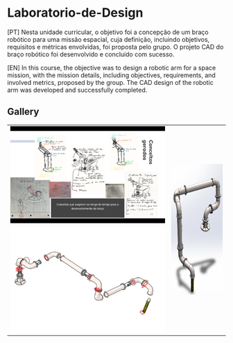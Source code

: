 # Laboratorio-de-Design

[PT] Nesta unidade curricular, o objetivo foi a concepção de um braço robótico para uma missão espacial, cuja definição, incluindo objetivos, requisitos e métricas envolvidas, foi proposta pelo grupo. O projeto CAD do braço robótico foi desenvolvido e concluído com sucesso.

[EN] In this course, the objective was to design a robotic arm for a space mission, with the mission details, including objectives, requirements, and involved metrics, proposed by the group. The CAD design of the robotic arm was developed and successfully completed.


<h2>Gallery</h2>
<p align="center">

<table>
  <tr>
    <td><img src="https://github.com/magnergusse/Laboratorio-de-Design/blob/main/IMG/Concepts.png" width="600"></td>
    <td rowspan="2"><img src="https://github.com/magnergusse/Laboratorio-de-Design/blob/main/IMG/Infinity.png" width="200" height="300"></td>
  </tr>
  <tr>
    <td><img src="https://github.com/magnergusse/Laboratorio-de-Design/blob/main/IMG/exploded.png" width="600"></td>
  </tr>
</table>


 </p>     
